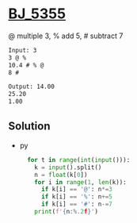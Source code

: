 # [BJ_5355](https://acmicpc.net/problem/5355)

@ multiple 3, % add 5, # subtract 7

```txt
Input: 3
3 @ %
10.4 # % @
8 #

Output: 14.00
25.20
1.00
```

## Solution

* py

  ```py
    for t in range(int(input())):
      k = input().split()
      n = float(k[0])
      for i in range(1, len(k)):
        if k[i] == '@': n*=3
        if k[i] == '%': n+=5
        if k[i] == '#': n-=7
      print(f'{n:%.2f}')
    ```
